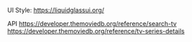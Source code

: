 UI Style:
https://liquidglassui.org/

API
https://developer.themoviedb.org/reference/search-tv
https://developer.themoviedb.org/reference/tv-series-details